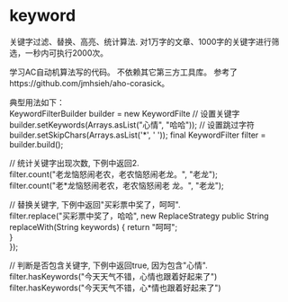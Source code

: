 keyword
=======

关键字过滤、替换、高亮、统计算法.
对1万字的文章、1000字的关键字进行筛选，一秒内可执行2000次。

学习AC自动机算法写的代码。
不依赖其它第三方工具库。
参考了https://github.com/jmhsieh/aho-corasick。
                                       
典型用法如下：                                      
  KeywordFilterBuilder builder = new KeywordFilte
  // 设置关键字                                       
  builder.setKeywords(Arrays.asList("心情", "哈哈"));
  // 设置跳过字符                                      
  builder.setSkipChars(Arrays.asList('*', ' ')); 
  final KeywordFilter filter = builder.build();  
                                                 
  // 统计关键字出现次数, 下例中返回2.                          
  filter.count("老龙恼怒闹老农，老农恼怒闹老龙。", "老龙");        
  filter.count("老*龙恼怒闹老农，老农恼怒闹老 龙。", "老龙");      
                                                 
  // 替换关键字, 下例中返回"买彩票中奖了，呵呵".                    
  filter.replace("买彩票中奖了，哈哈", new ReplaceStrategy
      public String replaceWith(String keywords) {
             return "呵呵";                            
      }                                           
  });                                            
                                                 
  // 判断是否包含关键字, 下例中返回true, 因为包含"心情".             
  filter.hasKeywords("今天天气不错，心情也跟着好起来了")         
  filter.hasKeywords("今天天气不错，心*情也跟着好起来了")        

